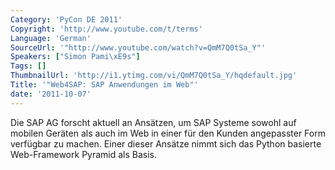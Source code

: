 ```yaml
---
Category: 'PyCon DE 2011'
Copyright: 'http://www.youtube.com/t/terms'
Language: 'German'
SourceUrl: '"http://www.youtube.com/watch?v=QmM7Q0tSa_Y"'
Speakers: ["Simon Pami\xE9s"]
Tags: []
ThumbnailUrl: 'http://i1.ytimg.com/vi/QmM7Q0tSa_Y/hqdefault.jpg'
Title: '"Web4SAP: SAP Anwendungen im Web"'
date: '2011-10-07'
---
```

Die SAP AG forscht aktuell an Ansätzen, um SAP Systeme sowohl auf mobilen Geräten als auch im Web in einer für den Kunden angepasster Form verfügbar zu machen. Einer dieser Ansätze nimmt sich das Python basierte Web-Framework Pyramid als Basis.